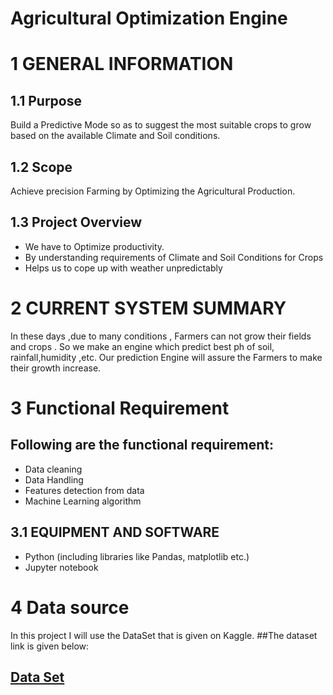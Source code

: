 #  Agricultural Optimization Engine

# 1 GENERAL INFORMATION

## 1.1 Purpose
Build a Predictive Mode so as to suggest the most suitable crops to grow based on 
the available Climate and Soil conditions.

## 1.2 Scope
Achieve precision Farming by Optimizing the Agricultural Production.

## 1.3 Project Overview
- We have to Optimize productivity.
- By understanding requirements of Climate and Soil Conditions for Crops
- Helps us to cope up with weather unpredictably 

# 2 CURRENT SYSTEM SUMMARY
In these days ,due to many conditions , Farmers can not grow their fields and 
crops . So we make an engine which predict best ph of soil, rainfall,humidity ,etc. Our prediction Engine will assure the Farmers to make their growth increase.

# 3 Functional Requirement
## Following are the functional requirement:
- Data cleaning
- Data Handling
- Features detection from data
- Machine Learning algorithm

## 3.1 EQUIPMENT AND SOFTWARE
- Python (including libraries like Pandas, matplotlib etc.)
- Jupyter notebook

# 4 Data source
In this project I will use the DataSet that is given on Kaggle.
##The dataset link is given below:
## [Data Set](https://drive.google.com/file/d/1bwv36vs6WKgrJeelGPXhNwI_z120-tOi/view)

